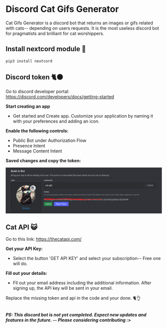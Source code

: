 # Discord Cat Gifs Generator 

Cat Gifs Generator is a discord bot that returns an images or gifs related with cats-- depending on users requests. It is the most useless discord bot for pragmatists and brilliant for cat worshippers.

## **Install nextcord module** 🤖
```python
pip3 install nextcord
```

## **Discord token** 🐈⚫
Go to discord developer portal: https://discord.com/developers/docs/getting-started

**Start creating an app**
- Get started and Create app. Customize your application by naming it with your preferences and adding an icon.

**Enable the following controls:**
- Public Bot under Authorization Flow
- Presence Intent
- Message Content Intent

**Saved changes and copy the token:**

![Alt text](assets/image-4.png)

## **Cat API** 😺
Go to this link: https://thecatapi.com/

**Get your API Key:**
- Select the button 'GET API KEY' and select your subscription-- Free one will do.

**Fill out your details:**
- Fll out your email address including the additional information. After signing up, the API key will be sent in your email.

Replace the missing token and api in the code and your done. 🐈👌
<br><br>

***PS: This discord bot is not yet completed. Expect new updates and features in the future. -- Please considering contributing :>***